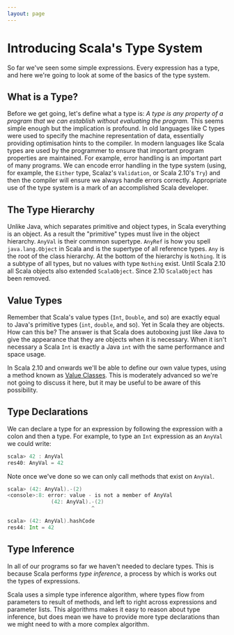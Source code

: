 ```yaml
---
layout: page
---
```


# Introducing Scala's Type System

So far we've seen some simple expressions. Every expression has a type, and here we're going to look at some of the basics of the type system.

## What is a Type?

Before we get going, let's define what a type is: *A type is any property of a program that we can establish without evaluating the program.* This seems simple enough but the implication is profound. In old languages like C types were used to specify the machine representation of data, essentially providing optimisation hints to the compiler. In modern languages like Scala types are used by the programmer to ensure that important program properties are maintained. For example, error handling is an important part of many programs. We can encode error handling in the type system (using, for example, the `Either` type, Scalaz's `Validation`, or Scala 2.10's `Try`) and then the compiler will ensure we always handle errors correctly. Appropriate use of the type system is a mark of an accomplished Scala developer.

## The Type Hierarchy

Unlike Java, which separates primitive and object types, in Scala everything is an object. As a result the "primitive" types must live in the object hierarchy. `AnyVal` is their commmon supertype. `AnyRef` is how you spell `java.lang.Object` in Scala and is the supertype of all reference types. `Any` is the root of the class hierarchy. At the bottom of the hierarchy is `Nothing`. It is a subtype of all types, but no values with type `Nothing` exist. Until Scala 2.10 all Scala objects also extended `ScalaObject`. Since 2.10 `ScalaObject` has been removed.

## Value Types

Remember that Scala's value types (`Int`, `Double`, and so) are exactly equal to Java's primitive types (`int`, `double`, and so). Yet in Scala they are objects. How can this be? The answer is that Scala does autoboxing just like Java to give the appearance that they are objects when it is necessary. When it isn't necessary a Scala `Int` is exactly a Java `int` with the same performance and space usage.

In Scala 2.10 and onwards we'll be able to define our own value types, using a method known as [Value Classes](http://docs.scala-lang.org/sips/pending/value-classes.html). This is moderately advanced so we're not going to discuss it here, but it may be useful to be aware of this possibility.

## Type Declarations

We can declare a type for an expression by following the expression with a colon and then a type. For example, to type an `Int` expression as an `AnyVal` we could write:

```scala
scala> 42 : AnyVal
res40: AnyVal = 42
```

Note once we've done so we can only call methods that exist on `AnyVal`.

```scala
scala> (42: AnyVal).-(2)
<console>:8: error: value - is not a member of AnyVal
              (42: AnyVal).-(2)
                           ^

scala> (42: AnyVal).hashCode
res44: Int = 42
```

## Type Inference

In all of our programs so far we haven't needed to declare types. This is because Scala performs *type inference*, a process by which is works out the types of expressions.

Scala uses a simple type inference algorithm, where types flow from parameters to result of methods, and left to right across expressions and parameter lists. This algorithms makes it easy to reason about type inference, but does mean we have to provide more type declarations than we might need to with a more complex algorithm.
